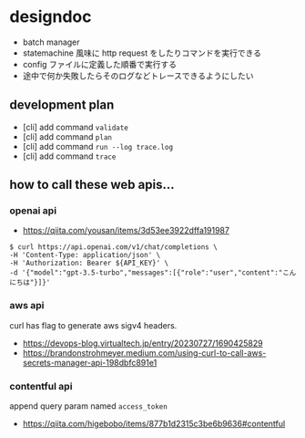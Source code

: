 # designdoc
- batch manager
- statemachine 風味に http request をしたりコマンドを実行できる
- config ファイルに定義した順番で実行する
- 途中で何か失敗したらそのログなどトレースできるようにしたい

## development plan
- [cli] add command `validate`
- [cli] add command `plan`
- [cli] add command `run --log trace.log`
- [cli] add command `trace`

## how to call these web apis... 
### openai api
- https://qiita.com/yousan/items/3d53ee3922dffa191987
```console
$ curl https://api.openai.com/v1/chat/completions \
-H 'Content-Type: application/json' \
-H 'Authorization: Bearer ${API_KEY}' \
-d '{"model":"gpt-3.5-turbo","messages":[{"role":"user","content":"こんにちは"}]}'
```

### aws api
curl has flag to generate aws sigv4 headers.
- https://devops-blog.virtualtech.jp/entry/20230727/1690425829
- https://brandonstrohmeyer.medium.com/using-curl-to-call-aws-secrets-manager-api-198dbfc891e1

### contentful api
append query param named `access_token` 
- https://qiita.com/higebobo/items/877b1d2315c3be6b9636#contentful
